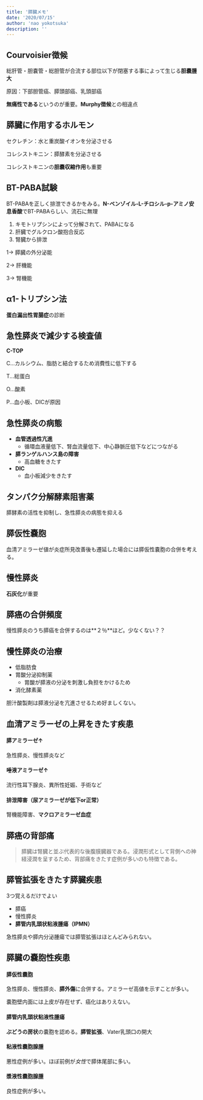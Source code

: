 ```yaml
---
title: '膵臓メモ'
date: '2020/07/15'
author: 'nao yokotsuka'
description: ''
---
```


## Courvoisier徴候

総肝管・胆嚢管・総胆管が合流する部位以下が閉塞する事によって生じる**胆嚢腫大**

原因：下部胆管癌、膵頭部癌、乳頭部癌

**無痛性である**というのが重要。**Murphy徴候**との相違点

## 膵臓に作用するホルモン

セクレチン：水と重炭酸イオンを分泌させる

コレシストキニン：膵酵素を分泌させる

コレシストキニンの**胆嚢収縮作用**も重要

## BT-PABA試験

BT-PABAを正しく排泄できるかをみる。**N-ベンゾイル-L-チロシル-p-アミノ安息香酸**でBT-PABAらしい、流石に無理

1. キモトリプシンによって分解されて、PABAになる
2. 肝臓でグルクロン酸抱合反応
3. 腎臓から排泄

1-> 膵臓の外分泌能

2-> 肝機能

3-> 腎機能

## α1-トリプシン法

**蛋白漏出性胃腸症**の診断

## 急性膵炎で減少する検査値

**C-TOP**

C...カルシウム、脂肪と結合するため消費性に低下する

T...総蛋白

O...酸素

P...血小板、DICが原因

## 急性膵炎の病態

- **血管透過性亢進**
  - 循環血液量低下、腎血流量低下、中心静脈圧低下などにつながる
- **膵ランゲルハンス島の障害**
  - 高血糖をきたす
- **DIC**
  - 血小板減少をきたす

## タンパク分解酵素阻害薬

膵酵素の活性を抑制し、急性膵炎の病態を抑える

## 膵仮性嚢胞

血清アミラーゼ値が炎症所見改善後も遷延した場合には膵仮性嚢胞の合併を考える。

## 慢性膵炎

**石灰化**が重要

## 膵癌の合併頻度

慢性膵炎のうち膵癌を合併するのは**２％**ほど。少なくない？？

## 慢性膵炎の治療

- 低脂肪食
- 胃酸分泌抑制薬
  - 胃酸が膵液の分泌を刺激し負担をかけるため
- 消化酵素薬

胆汁酸製剤は膵液分泌を亢進させるため好ましくない。

## 血清アミラーゼの上昇をきたす疾患

#### 膵アミラーゼ↑

急性膵炎、慢性膵炎など

#### 唾液アミラーゼ↑

流行性耳下腺炎、異所性妊娠、手術など

#### 排泄障害（尿アミラーゼが低下or正常）

腎機能障害、**マクロアミラーゼ血症**

## 膵癌の背部痛

> 膵臓は腎臓と並ぶ代表的な後腹膜臓器である。浸潤形式として背側への神経浸潤を呈するため、背部痛をきたす症例が多いのも特徴である。

## 膵管拡張をきたす膵臓疾患

3つ覚えるだけでよい

- 膵癌
- 慢性膵炎
- **膵管内乳頭状粘液腫瘍（IPMN）**

急性膵炎や膵内分泌腫瘍では膵管拡張はほとんどみられない。

## 膵臓の嚢胞性疾患

#### 膵仮性嚢胞

急性膵炎、慢性膵炎、**膵外傷**に合併する。アミラーゼ高値を示すことが多い。

嚢胞壁内面には上皮が存在せず、癌化はありえない。

#### 膵管内乳頭状粘液性腫瘍

**ぶどうの房状**の嚢胞を認める。**膵管拡張**、Vater乳頭口の開大

#### 粘液性嚢胞腺腫

悪性症例が多い。ほぼ前例が*女性*で膵体尾部に多い。

#### 漿液性嚢胞腺腫

良性症例が多い。

